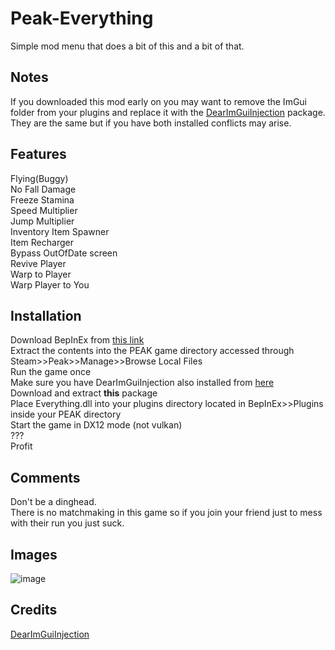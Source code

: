 # Peak-Everything
Simple mod menu that does a bit of this and a bit of that.

## Notes
If you downloaded this mod early on you may want to remove the ImGui folder from your plugins and replace it with the [DearImGuiInjection](https://thunderstore.io/c/peak/p/penswer/DearImGuiInjection/) package. They are the same but if you have both installed conflicts may arise.

## Features
Flying(Buggy) \
No Fall Damage \
Freeze Stamina \
Speed Multiplier \
Jump Multiplier \
Inventory Item Spawner \
Item Recharger \
Bypass OutOfDate screen \
Revive Player \
Warp to Player \
Warp Player to You

## Installation
Download BepInEx from [this link](https://github.com/BepInEx/BepInEx/releases/tag/v5.4.23.3) \
Extract the contents into the PEAK game directory accessed through Steam>>Peak>>Manage>>Browse Local Files \
Run the game once \
Make sure you have DearImGuiInjection also installed from [here](https://thunderstore.io/c/peak/p/penswer/DearImGuiInjection/) \
Download and extract **this** package \
Place Everything.dll into your plugins directory located in BepInEx>>Plugins inside your PEAK directory \
Start the game in DX12 mode (not vulkan) \
??? \
Profit

## Comments
Don't be a dinghead. \
There is no matchmaking in this game so if you join your friend just to mess with their run you just suck. 

## Images
![image](https://github.com/user-attachments/assets/3dcd7015-fc74-4db7-b029-1fd4d6f382cf)

## Credits
[DearImGuiInjection](https://github.com/xiaoxiao921/DearImGuiInjection)
